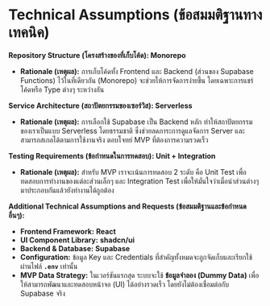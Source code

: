# Technical Assumptions (ข้อสมมติฐานทางเทคนิค)

**Repository Structure (โครงสร้างของที่เก็บโค้ด): Monorepo**
* **Rationale (เหตุผล):** การเก็บโค้ดทั้ง Frontend และ Backend (ส่วนของ Supabase Functions) ไว้ในที่เดียวกัน (Monorepo) จะช่วยให้การจัดการง่ายขึ้น โดยเฉพาะการแชร์โค้ดหรือ Type ต่างๆ ระหว่างกัน

**Service Architecture (สถาปัตยกรรมของเซอร์วิส): Serverless**
* **Rationale (เหตุผล):** การเลือกใช้ Supabase เป็น Backend หลัก ทำให้สถาปัตยกรรมของเราเป็นแบบ Serverless โดยธรรมชาติ ซึ่งช่วยลดภาระการดูแลจัดการ Server และสามารถสเกลได้ตามการใช้งานจริง ตอบโจทย์ MVP ที่ต้องการความรวดเร็ว

**Testing Requirements (ข้อกำหนดในการทดสอบ): Unit + Integration**
* **Rationale (เหตุผล):** สำหรับ MVP เราจะเน้นการทดสอบ 2 ระดับ คือ Unit Test เพื่อทดสอบการทำงานของแต่ละส่วนเล็กๆ และ Integration Test เพื่อให้มั่นใจว่าเมื่อนำส่วนต่างๆ มาประกอบกันแล้วยังทำงานได้ถูกต้อง

**Additional Technical Assumptions and Requests (ข้อสมมติฐานและข้อกำหนดอื่นๆ):**
* **Frontend Framework:** **React**
* **UI Component Library:** **shadcn/ui**
* **Backend & Database:** **Supabase**
* **Configuration:** ข้อมูล Key และ Credentials ที่สำคัญทั้งหมดจะถูกจัดเก็บและเรียกใช้ผ่านไฟล์ **`.env`** เท่านั้น
* **MVP Data Strategy:** ในเวอร์ชันแรกสุด ระบบจะใช้ **ข้อมูลจำลอง (Dummy Data)** เพื่อให้สามารถพัฒนาและทดสอบหน้าจอ (UI) ได้อย่างรวดเร็ว โดยยังไม่ต้องเชื่อมต่อกับ Supabase จริง